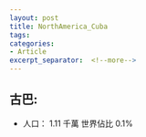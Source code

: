 ```yaml
---
layout: post
title: NorthAmerica_Cuba
tags: 
categories:
- Article
excerpt_separator:  <!--more-->
---
```

## 古巴:
- 人口： 1.11 千萬 世界佔比 0.1%